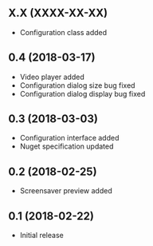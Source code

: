 ## X.X (XXXX-XX-XX)

- Configuration class added

## 0.4 (2018-03-17)

- Video player added
- Configuration dialog size bug fixed
- Configuration dialog display bug fixed

## 0.3 (2018-03-03)

- Configuration interface added
- Nuget specification updated

## 0.2 (2018-02-25)

- Screensaver preview added

## 0.1 (2018-02-22)

- Initial release